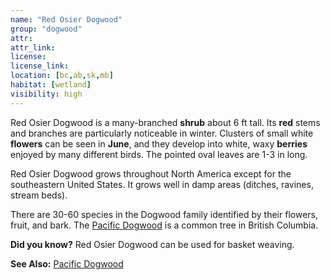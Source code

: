 ```yaml
---
name: "Red Osier Dogwood"
group: "dogwood"
attr:
attr_link:
license:
license_link:
location: [bc,ab,sk,mb]
habitat: [wetland]
visibility: high
---
```

Red Osier Dogwood is a many-branched **shrub** about 6 ft tall. Its **red** stems and branches are particularly noticeable in winter. Clusters of small white **flowers** can be seen in **June**, and they develop into white, waxy **berries** enjoyed by many different birds. The pointed oval leaves are 1-3 in long.

Red Osier Dogwood grows throughout North America except for the southeastern United States. It grows well in damp areas (ditches, ravines, stream beds).

There are 30-60 species in the Dogwood family identified by their flowers, fruit, and bark. The [Pacific Dogwood](/trees/pacdog) is a common tree in British Columbia.

**Did you know?** Red Osier Dogwood can be used for basket weaving.

<!-- generated, do not edit -->
**See Also:**
[Pacific Dogwood](/trees/pacdog)

